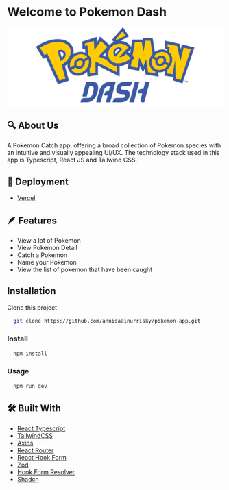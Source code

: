 # Welcome to Pokemon Dash






<img align="center" src="/src//assets//logo4.svg" alt="logo">


## 🔍 About Us

A Pokemon Catch app, offering a broad collection of Pokemon species with an intuitive and visually appealing UI/UX. The technology stack used in this app is Typescript, React JS and Tailwind CSS.

## 🚀 Deployment
- [Vercel](https://pokemon-app-eight-lac.vercel.app/)


## 🪶 Features

- View a lot of Pokemon
- View Pokemon Detail
- Catch a Pokemon
- Name your Pokemon
- View the list of pokemon that have been caught


## Installation

Clone this project

```bash
  git clone https://github.com/annisaainurrisky/pokemon-app.git
```
### Install
```bash
  npm install
```
### Usage
```bash
  npm run dev
```

## 🛠 Built With
 - [React Typescript](https://www.typescriptlang.org/id/docs/handbook/react.html)
 - [TailwindCSS](https://tailwindcss.com/)
 - [Axios](https://axios-http.com/docs/intro)
 - [React Router](https://reactrouter.com/en/main)
 - [React Hook Form](https://react-hook-form.com/)
 - [Zod](https://www.npmjs.com/package/zod)
 - [Hook Form Resolver](https://www.npmjs.com/package/@hookform/resolvers)
 - [Shadcn](https://ui.shadcn.com/)

